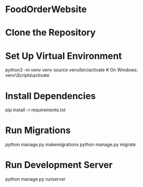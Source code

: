 # FoodOrderWebsite

# Clone the Repository
# Set Up Virtual Environment
python3 -m venv venv
source venv/bin/activate  # On Windows: venv\Scripts\activate

# Install Dependencies
pip install -r requirements.txt

# Run Migrations
python manage.py makemigrations
python manage.py migrate


# Run Development Server
python manage.py runserver


